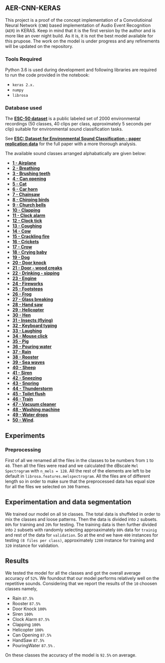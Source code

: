 ## AER-CNN-KERAS
This project is a proof of the concept implementation of a Convolutioinal Neural Network (`CNN`) based implementation of Audio Event Recognition (`AER`) in KERAS. Keep in mind that it is the first version by the author and is more like an over night build.  As it is, it is not the best model available for this prupose. The work on the model is under progress and any refinements will be updated on the repository.

### Tools Required

Python 3.6 is used during development and following libraries are required to run the code provided in the notebook:
* `keras 2.x.`
* `numpy`
* `librosa`

### Database used

The **[ESC-50 dataset](https://github.com/karoldvl/ESC-50)** is a public labeled set of 2000 environmental recordings (50 classes, 40 clips per class, approximately 5 seconds per clip) suitable for environmental sound classification tasks.

See **[ESC: Dataset for Environmental Sound Classification - paper replication data](https://github.com/karoldvl/paper-2015-esc-dataset)** for the full paper with a more thorough analysis.

The available sound classes arranged alphabatically are given below: 
- **[1 - Airplane](https://github.com/karoldvl/ESC-50/tree/master/508%20-%20Airplane)**
- **[2 - Breathing](https://github.com/karoldvl/ESC-50/tree/master/304%20-%20Breathing)**
- **[3 - Brushing teeth](https://github.com/karoldvl/ESC-50/tree/master/308%20-%20Brushing%20teeth)**
- **[4 - Can opening](https://github.com/karoldvl/ESC-50/tree/master/405%20-%20Can%20opening)**
- **[5 - Cat](https://github.com/karoldvl/ESC-50/tree/master/106%20-%20Cat)**
- **[6 - Car horn](https://github.com/karoldvl/ESC-50/tree/master/504%20-%20Car%20horn)**
- **[7 - Chainsaw](https://github.com/karoldvl/ESC-50/tree/master/502%20-%20Chainsaw)**
- **[8 - Chirping birds](https://github.com/karoldvl/ESC-50/tree/master/205%20-%20Chirping%20birds)**
- **[9 - Church bells](https://github.com/karoldvl/ESC-50/tree/master/507%20-%20Church%20bells)**
- **[10 - Clapping](https://github.com/karoldvl/ESC-50/tree/master/303%20-%20Clapping)**
- **[11 - Clock alarm](https://github.com/karoldvl/ESC-50/tree/master/408%20-%20Clock%20alarm)**
- **[12 - Clock tick](https://github.com/karoldvl/ESC-50/tree/master/409%20-%20Clock%20tick)**
- **[13 - Coughing](https://github.com/karoldvl/ESC-50/tree/master/305%20-%20Coughing)**
- **[14 - Cow](https://github.com/karoldvl/ESC-50/tree/master/104%20-%20Cow)**
- **[15 - Crackling fire](https://github.com/karoldvl/ESC-50/tree/master/203%20-%20Crackling%20fire)**
- **[16 - Crickets](https://github.com/karoldvl/ESC-50/tree/master/204%20-%20Crickets)**
- **[17 - Crow](https://github.com/karoldvl/ESC-50/tree/master/110%20-%20Crow)**
- **[18 - Crying baby](https://github.com/karoldvl/ESC-50/tree/master/301%20-%20Crying%20baby)**
- **[19 - Dog](https://github.com/karoldvl/ESC-50/tree/master/101%20-%20Dog)**
- **[20 - Door knock](https://github.com/karoldvl/ESC-50/tree/master/401%20-%20Door%20knock)**
- **[21 - Door - wood creaks](https://github.com/karoldvl/ESC-50/tree/master/404%20-%20Door%20-%20wood%20creaks)**
- **[22 - Drinking - sipping](https://github.com/karoldvl/ESC-50/tree/master/310%20-%20Drinking%20-%20sipping)**
- **[23 - Engine](https://github.com/karoldvl/ESC-50/tree/master/505%20-%20Engine)**
- **[24 - Fireworks](https://github.com/karoldvl/ESC-50/tree/master/509%20-%20Fireworks)**
- **[25 - Footsteps](https://github.com/karoldvl/ESC-50/tree/master/306%20-%20Footsteps)**
- **[26 - Frog](https://github.com/karoldvl/ESC-50/tree/master/105%20-%20Frog)**
- **[27 - Glass breaking](https://github.com/karoldvl/ESC-50/tree/master/410%20-%20Glass%20breaking)**
- **[28 - Hand saw](https://github.com/karoldvl/ESC-50/tree/master/510%20-%20Hand%20saw)**
- **[29 - Helicopter](https://github.com/karoldvl/ESC-50/tree/master/501%20-%20Helicopter)**
- **[30 - Hen](https://github.com/karoldvl/ESC-50/tree/master/107%20-%20Hen)**
- **[31 - Insects (flying)](https://github.com/karoldvl/ESC-50/tree/master/108%20-%20Insects)**
- **[32 - Keyboard typing](https://github.com/karoldvl/ESC-50/tree/master/403%20-%20Keyboard%20typing)**
- **[33 - Laughing](https://github.com/karoldvl/ESC-50/tree/master/307%20-%20Laughing)**
- **[34 - Mouse click](https://github.com/karoldvl/ESC-50/tree/master/402%20-%20Mouse%20click)**
- **[35 - Pig](https://github.com/karoldvl/ESC-50/tree/master/103%20-%20Pig)**
- **[36 - Pouring water](https://github.com/karoldvl/ESC-50/tree/master/208%20-%20Pouring%20water)**
- **[37 - Rain](https://github.com/karoldvl/ESC-50/tree/master/201%20-%20Rain)**
- **[38 - Rooster](https://github.com/karoldvl/ESC-50/tree/master/102%20-%20Rooster)**
- **[39 - Sea waves](https://github.com/karoldvl/ESC-50/tree/master/202%20-%20Sea%20waves)**
- **[40 - Sheep](https://github.com/karoldvl/ESC-50/tree/master/109%20-%20Sheep)**
- **[41 - Siren](https://github.com/karoldvl/ESC-50/tree/master/503%20-%20Siren)**
- **[42 - Sneezing](https://github.com/karoldvl/ESC-50/tree/master/302%20-%20Sneezing)**
- **[43 - Snoring](https://github.com/karoldvl/ESC-50/tree/master/309%20-%20Snoring)**
- **[44 - Thunderstorm](https://github.com/karoldvl/ESC-50/tree/master/210%20-%20Thunderstorm)**
- **[45 - Toilet flush](https://github.com/karoldvl/ESC-50/tree/master/209%20-%20Toilet%20flush)**
- **[46 - Train](https://github.com/karoldvl/ESC-50/tree/master/506%20-%20Train)**
- **[47 - Vacuum cleaner](https://github.com/karoldvl/ESC-50/tree/master/407%20-%20Vacuum%20cleaner)**
- **[48 - Washing machine](https://github.com/karoldvl/ESC-50/tree/master/406%20-%20Washing%20machine)**
- **[49 - Water drops](https://github.com/karoldvl/ESC-50/tree/master/206%20-%20Water%20drops)**
- **[50 - Wind](https://github.com/karoldvl/ESC-50/tree/master/207%20-%20Wind)**.

## Experiments
### Preprocessing
First of all we renamed all the files in the classes to be numbers from `1` to `40`. Then all the files were read and we calculated the dBscale `Mel Spectrogram` with `n_mels = 128`. All the rest of the elements are left to be default in `librosa.features.melspectrogram`. All the files are of different length so in order to make sure that the preprocessed data has equal size for all the files we selected on `300` frames.
## Experimentation and data segmentation
We trained our model on all `50` classes. The total data is shuffeled in order to mix the classes and loose patterns. Then the data is divided into `2` subsets. `80%` for training and `20%` for testing. The training data is then further divided into `2` subsets with randomly selecting approaximately `80%` data for `trainig` and rest of the data for `validation`. So at the end we have `400` instances for testing `(8 files per class)`, approximately `1280` instance for training and `320` instance for validation. 
## Results
We tested the model for all the classes and got the overall average accuracy of `52%`. We foundout that our model performs relatively well on the repetitive sounds. Considering that we report the results of the `10` choosen classes namely, 

* Rain          `87.5%`
* Rooster       `87.5%`
* Door Knock    `100%`
* Siren         `100%`
* Clock Alarm   `87.5%`
* Clapping      `100%`
* Helicopter    `100%`
* Can Opening   `87.5%` 
* HandSaw       `87.5%`
* PouringWater  `87.5%` .

On these classes the accuracy of the model is `92.5%` on average.

